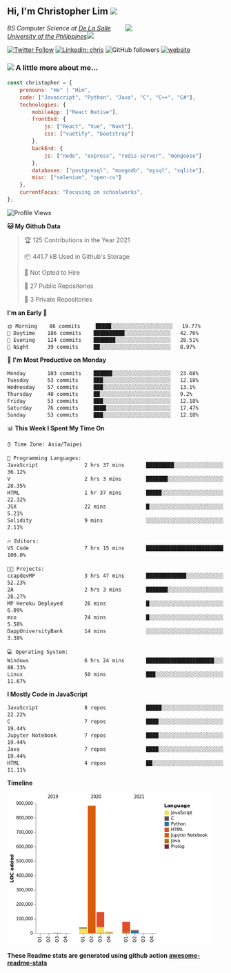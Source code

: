 <h2>Hi, I'm Christopher Lim <img src="https://media3.giphy.com/media/r3SVtaGUukD5V6UjzP/giphy.gif" width="50" /></h2>
<img align='right' src="https://media.giphy.com/media/M9gbBd9nbDrOTu1Mqx/giphy.gif" width="230">
<p><em>BS Computer Science at <a href="https://www.dlsu.edu.ph/">De La Salle University of the Philippines</a><img src="https://media.giphy.com/media/WUlplcMpOCEmTGBtBW/giphy.gif" width="30"> 
</em></p>

[![Twitter Follow](https://img.shields.io/twitter/follow/ClovesJL?label=Follow)](https://twitter.com/intent/follow?screen_name=ClovesJL)
[![Linkedin: chris](https://img.shields.io/badge/-chris-blue?style=flat-square&logo=Linkedin&logoColor=white&link=https://www.linkedin.com/in/christopher-lim-122831183/)](https://www.linkedin.com/in/christopher-lim-122831183/)
![GitHub followers](https://img.shields.io/github/followers/cc-visionary?label=Follow&style=social)
[![website](https://img.shields.io/badge/Website-46a2f1.svg?&style=flat-square&logo=Google-Chrome&logoColor=white&link=http://christopherlim.surge.sh/)](http://christopherlim.surge.sh/)

### <img src="https://media.giphy.com/media/VgCDAzcKvsR6OM0uWg/giphy.gif" width="50"> A little more about me...  

```javascript
const christopher = {
    pronouns: "He" | "Him",
    code: ["Javascript", "Python", "Java", "C", "C++", "C#"],
    technologies: {
        mobileApp: ["React Native"],
        frontEnd: {
            js: ["React", "Vue", "Nuxt"],
            css: ["vuetify", "bootstrap"]
        },
        backEnd: {
            js: ["node", "express", "redis-server", "mongoose"]
        },
        databases: ["postgresql", "mongodb", "mysql", "sqlite"],
        misc: ["selenium", "open-cv"]
    },
    currentFocus: "Focusing on schoolworks",
};
```

<!--START_SECTION:waka-->
![Profile Views](http://img.shields.io/badge/Profile%20Views-5-blue)

**🐱 My Github Data** 

> 🏆 125 Contributions in the Year 2021
 > 
> 📦 441.7 kB Used in Github's Storage 
 > 
> 🚫 Not Opted to Hire
 > 
> 📜 27 Public Repositories 
 > 
> 🔑 3 Private Repositories  
 > 
**I'm an Early 🐤** 

```text
🌞 Morning    86 commits     █████░░░░░░░░░░░░░░░░░░░░   19.77% 
🌆 Daytime    186 commits    ██████████░░░░░░░░░░░░░░░   42.76% 
🌃 Evening    124 commits    ███████░░░░░░░░░░░░░░░░░░   28.51% 
🌙 Night      39 commits     ██░░░░░░░░░░░░░░░░░░░░░░░   8.97%

```
📅 **I'm Most Productive on Monday** 

```text
Monday       103 commits    ██████░░░░░░░░░░░░░░░░░░░   23.68% 
Tuesday      53 commits     ███░░░░░░░░░░░░░░░░░░░░░░   12.18% 
Wednesday    57 commits     ███░░░░░░░░░░░░░░░░░░░░░░   13.1% 
Thursday     40 commits     ██░░░░░░░░░░░░░░░░░░░░░░░   9.2% 
Friday       53 commits     ███░░░░░░░░░░░░░░░░░░░░░░   12.18% 
Saturday     76 commits     ████░░░░░░░░░░░░░░░░░░░░░   17.47% 
Sunday       53 commits     ███░░░░░░░░░░░░░░░░░░░░░░   12.18%

```


📊 **This Week I Spent My Time On** 

```text
⌚︎ Time Zone: Asia/Taipei

💬 Programming Languages: 
JavaScript               2 hrs 37 mins       █████████░░░░░░░░░░░░░░░░   36.12% 
V                        2 hrs 3 mins        ███████░░░░░░░░░░░░░░░░░░   28.35% 
HTML                     1 hr 37 mins        █████░░░░░░░░░░░░░░░░░░░░   22.32% 
JSX                      22 mins             █░░░░░░░░░░░░░░░░░░░░░░░░   5.21% 
Solidity                 9 mins              ░░░░░░░░░░░░░░░░░░░░░░░░░   2.11%

🔥 Editors: 
VS Code                  7 hrs 15 mins       █████████████████████████   100.0%

🐱‍💻 Projects: 
ccapdevMP                3 hrs 47 mins       █████████████░░░░░░░░░░░░   52.23% 
2A                       2 hrs 3 mins        ███████░░░░░░░░░░░░░░░░░░   28.27% 
MP Heroku Deployed       26 mins             █░░░░░░░░░░░░░░░░░░░░░░░░   6.09% 
mco                      24 mins             █░░░░░░░░░░░░░░░░░░░░░░░░   5.58% 
DappUniversityBank       14 mins             ░░░░░░░░░░░░░░░░░░░░░░░░░   3.38%

💻 Operating System: 
Windows                  6 hrs 24 mins       ██████████████████████░░░   88.33% 
Linux                    50 mins             ███░░░░░░░░░░░░░░░░░░░░░░   11.67%

```

**I Mostly Code in JavaScript** 

```text
JavaScript               8 repos             █████░░░░░░░░░░░░░░░░░░░░   22.22% 
C                        7 repos             ████░░░░░░░░░░░░░░░░░░░░░   19.44% 
Jupyter Notebook         7 repos             ████░░░░░░░░░░░░░░░░░░░░░   19.44% 
Java                     7 repos             ████░░░░░░░░░░░░░░░░░░░░░   19.44% 
HTML                     4 repos             ██░░░░░░░░░░░░░░░░░░░░░░░   11.11%

```


**Timeline**

![Chart not found](https://raw.githubusercontent.com/cc-visionary/cc-visionary/master/charts/bar_graph.png) 


<!--END_SECTION:waka-->

**These Readme stats are generated using github action [awesome-readme-stats](https://github.com/anmol098/waka-readme-stats)**
